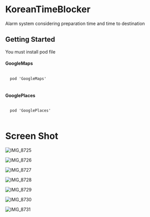 
# KoreanTimeBlocker
Alarm system considering preparation time and time to destination

## Getting Started
You must install pod file

#### GoogleMaps
<code>
  pod 'GoogleMaps'
</code>
<br>

#### GooglePlaces
<code>
  pod 'GooglePlaces'
</code>
<br>



# Screen Shot
![IMG_8725](https://user-images.githubusercontent.com/39237004/81466300-87459000-920b-11ea-9f27-7ecb99311733.png)

![IMG_8726](https://user-images.githubusercontent.com/39237004/81466302-890f5380-920b-11ea-8d61-42634af45d45.png)

![IMG_8727](https://user-images.githubusercontent.com/39237004/81466301-8876bd00-920b-11ea-933c-4de1b0ba6533.png)

![IMG_8728](https://user-images.githubusercontent.com/39237004/81466298-857bcc80-920b-11ea-9aa3-bbbde6ff63a0.png)

![IMG_8729](https://user-images.githubusercontent.com/39237004/81466308-8dd40780-920b-11ea-9ed5-e1d0c224cf04.png)

![IMG_8730](https://user-images.githubusercontent.com/39237004/81466306-8c0a4400-920b-11ea-9f44-dd16d1bc4be5.png)

![IMG_8731](https://user-images.githubusercontent.com/39237004/81466307-8ca2da80-920b-11ea-936d-1ffa7fa907fe.png)

